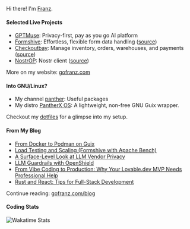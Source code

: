 Hi there! I'm [Franz](https://gofranz.com/resume/).

#### Selected Live Projects

- [GPTMuse](https://gpt-muse.com/): Privacy-first, pay as you go AI platform
- [Formshive](https://formshive.com/): Effortless, flexible form data handling ([source](https://github.com/franzos/formshive-ts))
- [Checkoutbay](https://checkoutbay.com/): Manage inventory, orders, warehouses, and payments ([source](https://github.com/franzos/checkoutbay-ts))
- [NostrOP](https://d2okqj4v2u9fts.cloudfront.net/): Nostr client ([source](https://github.com/franzos/nostr-ts))

More on my website: [gofranz.com](https://gofranz.com/)

#### Into GNU/Linux?

- My channel [panther](https://github.com/PantherXOS/panther): Useful packages
- My distro [PantherX OS](https://www.pantherx.org/): A lightweight, non-free GNU Guix wrapper.

Checkout my [dotfiles](https://github.com/franzos/dotfiles) for a glimpse into my setup.

#### From My Blog

- [From Docker to Podman on Guix](https://gofranz.com/blog/from-docker-to-podman-on-guix/)
- [Load Testing and Scaling (Formshive with Apache Bench)](https://gofranz.com/blog/testing-and-scaling-formshive-with-apache-bench/)
- [A Surface-Level Look at LLM Vendor Privacy](https://gofranz.com/blog/a-surface-level-look-at-llm-vendor-privacy/)
- [LLM Guardrails with OpenShield](https://gofranz.com/blog/llm-guardrails-with-openshield/)
- [From Vibe Coding to Production: Why Your Lovable.dev MVP Needs Professional Help](https://gofranz.com/blog/lovable-dev-apps-need-professional-help/)
- [Rust and React: Tips for Full-Stack Development](https://gofranz.com/blog/rust-react-mantine-productivity/)

Continue reading: [gofranz.com/blog](https://gofranz.com/blog/)

#### Coding Stats

![Wakatime Stats](https://wakatime.com/share/@franz/8eb86a7d-24c2-4d5f-b29d-3412a1194f3a.png)